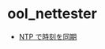 # ool_nettester

* [NTP で時刻を同期](https://github.com/yasuhito/ool_nettester/blob/develop/features/ntp.feature)
